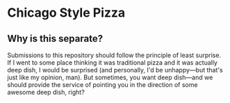 # Chicago Style Pizza

## Why is this separate?

Submissions to this repository should follow the principle of least surprise. If I went to some place thinking it was traditional pizza and it was actually deep dish, I would be surprised (and personally, I'd be unhappy—but that's just like my opinion, man). But sometimes, you want deep dish—and we should provide the service of pointing you in the direction of some awesome deep dish, right?
